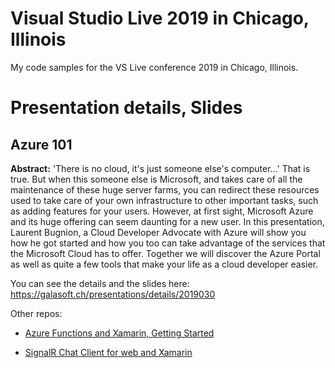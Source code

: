 # Visual Studio Live 2019 in Chicago, Illinois

My code samples for the VS Live conference 2019 in Chicago, Illinois.

# Presentation details, Slides

## Azure 101

**Abstract:** 'There is no cloud, it's just someone else's computer…' That is true. But when this someone else is Microsoft, and takes care of all the maintenance of these huge server farms, you can redirect these resources used to take care of your own infrastructure to other important tasks, such as adding features for your users. However, at first sight, Microsoft Azure and its huge offering can seem daunting for a new user. In this presentation, Laurent Bugnion, a Cloud Developer Advocate with Azure will show you how he got started and how you too can take advantage of the services that the Microsoft Cloud has to offer. Together we will discover the Azure Portal as well as quite a few tools that make your life as a cloud developer easier.

You can see the details and the slides here:
https://galasoft.ch/presentations/details/2019030

Other repos:

- [Azure Functions and Xamarin, Getting Started](https://github.com/Azure-Samples/functions-xamarin-getting-started)

- [SignalR Chat Client for web and Xamarin](https://github.com/lbugnion/sample-xamarin-signalr)
